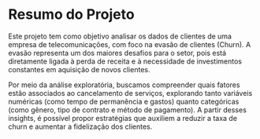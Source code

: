 #  Resumo do Projeto
Este projeto tem como objetivo analisar os dados de clientes de uma empresa de telecomunicações, com foco na evasão de clientes (Churn). A evasão representa um dos maiores desafios para o setor, pois está diretamente ligada à perda de receita e à necessidade de investimentos constantes em aquisição de novos clientes.

Por meio da análise exploratória, buscamos compreender quais fatores estão associados ao cancelamento de serviços, explorando tanto variáveis numéricas (como tempo de permanência e gastos) quanto categóricas (como gênero, tipo de contrato e método de pagamento). A partir desses insights, é possível propor estratégias que auxiliem a reduzir a taxa de churn e aumentar a fidelização dos clientes.
